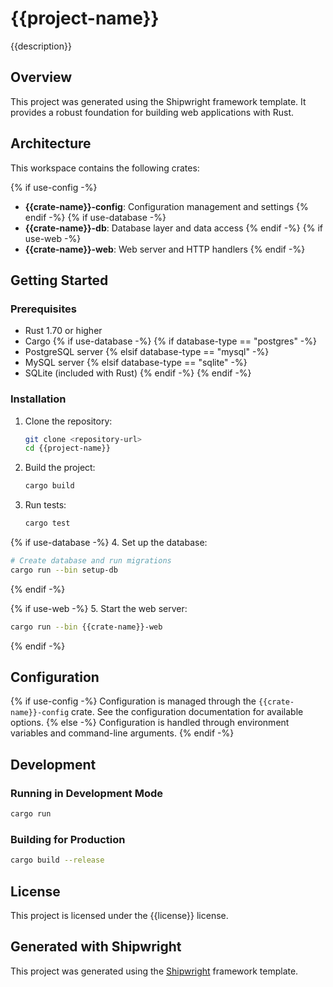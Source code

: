 # {{project-name}}

{{description}}

## Overview

This project was generated using the Shipwright framework template. It provides a robust foundation for building web applications with Rust.

## Architecture

This workspace contains the following crates:

{% if use-config -%}
- **{{crate-name}}-config**: Configuration management and settings
{% endif -%}
{% if use-database -%}
- **{{crate-name}}-db**: Database layer and data access
{% endif -%}
{% if use-web -%}
- **{{crate-name}}-web**: Web server and HTTP handlers
{% endif -%}

## Getting Started

### Prerequisites

- Rust 1.70 or higher
- Cargo
{% if use-database -%}
{% if database-type == "postgres" -%}
- PostgreSQL server
{% elsif database-type == "mysql" -%}
- MySQL server
{% elsif database-type == "sqlite" -%}
- SQLite (included with Rust)
{% endif -%}
{% endif -%}

### Installation

1. Clone the repository:
   ```bash
   git clone <repository-url>
   cd {{project-name}}
   ```

2. Build the project:
   ```bash
   cargo build
   ```

3. Run tests:
   ```bash
   cargo test
   ```

{% if use-database -%}
4. Set up the database:
   ```bash
   # Create database and run migrations
   cargo run --bin setup-db
   ```
{% endif -%}

{% if use-web -%}
5. Start the web server:
   ```bash
   cargo run --bin {{crate-name}}-web
   ```
{% endif -%}

## Configuration

{% if use-config -%}
Configuration is managed through the `{{crate-name}}-config` crate. See the configuration documentation for available options.
{% else -%}
Configuration is handled through environment variables and command-line arguments.
{% endif -%}

## Development

### Running in Development Mode

```bash
cargo run
```

### Building for Production

```bash
cargo build --release
```

## License

This project is licensed under the {{license}} license.

## Generated with Shipwright

This project was generated using the [Shipwright](https://github.com/your-org/shipwright) framework template.